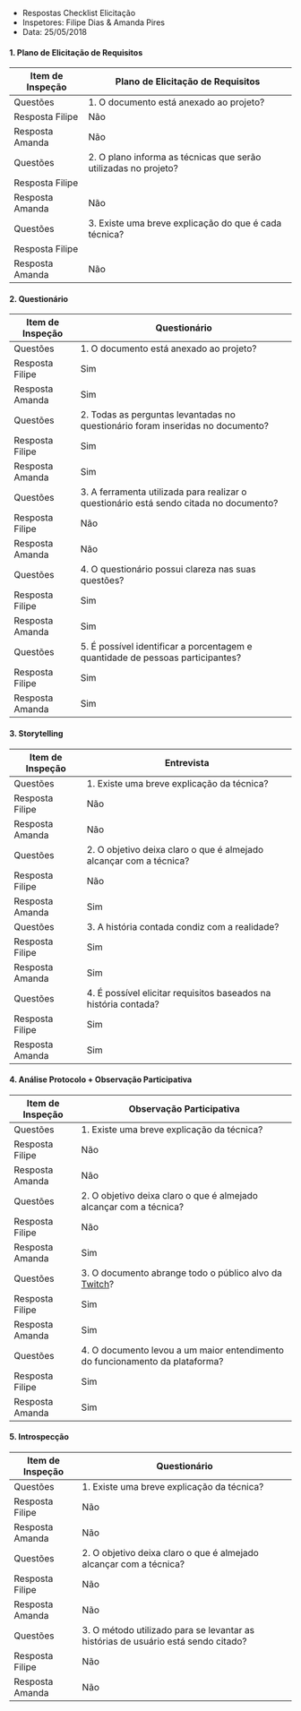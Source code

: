 * Respostas Checklist  Elicitação
* Inspetores: Filipe Dias & Amanda Pires
* Data: 25/05/2018


#### 1. Plano de Elicitação de Requisitos
|Item de Inspeção|Plano de Elicitação de Requisitos|
|------|-------|
Questões|1. O documento está anexado ao projeto?|
Resposta Filipe|Não|
Resposta Amanda|Não|
Questões|2. O plano informa as técnicas que serão utilizadas no projeto?|
Resposta Filipe||
Resposta Amanda|Não|	
Questões|3. Existe uma breve explicação do que é cada técnica?
Resposta Filipe||
Resposta Amanda|Não|

#### 2. Questionário
|Item de Inspeção|Questionário|
|------|-------|
Questões|1. O documento está anexado ao projeto?|
Resposta Filipe|Sim|
Resposta Amanda|Sim|
Questões|2. Todas as perguntas levantadas no questionário foram inseridas no documento?|
Resposta Filipe|Sim|
Resposta Amanda|Sim|
Questões|3. A ferramenta utilizada para realizar o questionário está sendo citada no documento?
Resposta Filipe|Não|
Resposta Amanda|Não|
Questões|4. O questionário possui clareza nas suas questões?|
Resposta Filipe|Sim|
Resposta Amanda|Sim|
Questões|5. É possível identificar a porcentagem e quantidade de pessoas participantes?|
Resposta Filipe|Sim|
Resposta Amanda|Sim|

#### 3. Storytelling
|Item de Inspeção|Entrevista|
|------|-------|
Questões|1. Existe uma breve explicação da técnica?|
Resposta Filipe|Não|
Resposta Amanda|Não|
Questões|2. O objetivo deixa claro o que é almejado alcançar com a técnica?|
Resposta Filipe|Não|
Resposta Amanda|Sim|
Questões|3. A história contada condiz com a realidade?
Resposta Filipe|Sim|
Resposta Amanda|Sim|
Questões|4. É possível elicitar requisitos baseados na história contada?|
Resposta Filipe|Sim|
Resposta Amanda|Sim|

#### 4. Análise Protocolo + Observação Participativa
|Item de Inspeção|Observação Participativa|
|------|-------|
Questões|1. Existe uma breve explicação da técnica?|
Resposta Filipe|Não|
Resposta Amanda|Não|
Questões|2. O objetivo deixa claro o que é almejado alcançar com a técnica?|
Resposta Filipe|Não|
Resposta Amanda|Sim|
Questões|3. O documento abrange todo o público alvo da [Twitch](https://github.com/gabrielziegler3/Requisitos-2018-1/wiki/Twitch)?
Resposta Filipe|Sim|
Resposta Amanda|Sim|
Questões|4. O documento levou a um maior entendimento do funcionamento da plataforma?|
Resposta Filipe|Sim|
Resposta Amanda|Sim|


#### 5. Introspecção
|Item de Inspeção|Questionário|
|------|-------|
Questões|1. Existe uma breve explicação da técnica?
Resposta Filipe|Não|
Resposta Amanda|Não|
Questões|2. O objetivo deixa claro o que é almejado alcançar com a técnica?|
Resposta Filipe|Não|
Resposta Amanda|Não|
Questões|3. O método utilizado para se levantar as histórias de usuário está sendo citado?|
Resposta Filipe|Não|
Resposta Amanda|Não
